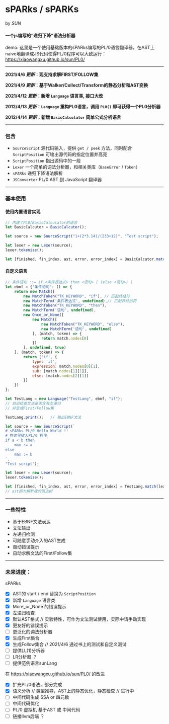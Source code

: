 # **sPARks** / **sPARKs**
by _SUN_

#### 一个js编写的“递归下降”语法分析器

demo: 这里是一个使用基础版本的sPARks编写的PL/0语言翻译器，在AST上naive地翻译成JS代码使得PL/0程序可以大致运行：https://xiaowangxu.github.io/sun/PL0/

---
**2021/4/6 _更新_：现支持求解FIRST/FOLLOW集**

**2021/4/9 _更新_：基于Walker/Collect/Transform的静态分析和AST变换**

**2021/4/12 _更新_：新增 ```Language``` 语言类, 接口大改**

**2012/4/13 _更新_：```Language``` 重构PL0语言，调用 ```PL0()``` 即可获得一个PL0分析器**

**2012/4/14 _更新_：新增 ```BasicCalculator``` 简单公式分析语言**

-----
### 包含
- ```SourceScript``` 源代码输入，提供 ```get / peek``` 方法，同时配合 ```ScriptPosition``` 可输出源代码的指定位置并高亮
- ```ScriptPosition``` 指出源码中的一段
- ```Lexer``` 一个简单的词法分析器，和相关类库（```BaseError``` / ```Token```）
- ```sPARks``` 递归下降语法解析
- ```JSConverter``` PL/0 AST 到 JavaScript 翻译器

----
### 基本使用

#### 使用内置语言实现
```js
// 内建了PL0/BasicCalculator的语言
let BasicCalcutor = BasicCalcutor();

let source = new SourceScript("1+(2*3.14)/(233+12)", "Test script");

let lexer = new Lexer(source);
lexer.tokenize();

let [finished, fin_index, ast, error, error_index] = BasicCalcutor.match(lexer.tokens);
```

#### 自定义语言
```js
// 条件语句 ::= if <条件表达式> then <语句> [ (else <语句>) ]
let ebnf = {'条件语句': () => {
	return new Match([
		new MatchToken("TK_KEYWORD", "if"), // 匹配终结符
		new MatchTerm('条件表达式', undefined),// 匹配非终结符
		new MatchToken("TK_KEYWORD", "then"),
		new MatchTerm('语句', undefined),
		new Once_or_None([
			new Match([
				new MatchToken("TK_KEYWORD", "else"),
				new MatchTerm('语句', undefined)
			], (match, token) => {
				return match.nodes[0]
			})
		], undefined, true)
	], (match, token) => {
		return ['if', {
			type: 'if',
			expression: match.nodes[0][1],
			sub: [match.nodes[1][1]],
			else: [match.nodes[2][1]]
		}]
	})
};

let TestLang = new Language("TestLang", ebnf, "if");
// 自动检查文法是否含有左递归
// 并生成First/Follow集

TestLang.print();   // 输出EBNF文法

let source = new SourceScript(`
# sPARks PL/0 Hello World !!
# 在这里键入PL/0 程序
if a < b then
	max := a
else
	max := b
`, 
"Test script");

let lexer = new Lexer(source);
lexer.tokenize();

let [finished, fin_index, ast, error, error_index] = TestLang.match(lexer.tokens);
// ast即为解析成的语法树
```

---
### 一些特性
- 基于EBNF文法表达
- 文法输出
- 左递归检测
- 可随意手动介入的AST生成
- 自动错误提示
- 自动求解文法的First/Follow集

---
### **未来进度：**
sPARks
- [x] AST的 start / end 替换为 ```ScriptPosition```
- [x] 新增 ```Language``` 语言类
- [x] More_or_None 的错误提示
- [x] 左递归检查
- [x] 默认AST格式 // 实验特性，可作为文法测试使用，实际中请手动实现
- [x] 更友好的错误提示
- [ ] 更泛化的词法分析器
- [x] 生成First集合
- [x] 生成Follow集合 // 2021/4/6 通过书上的测试和自定义测试
- [ ] 提供LL(1)分析器
- [ ] LR分析器 ？
- [ ] 提供范例语言sunLang

在 https://xiaowangxu.github.io/sun/PL0/ 的改进
- [x] 扩充PL/0语法，部分完成
- [x] 语义分析 // 类型推导，AST上的静态优化，静态检查 // 进行中
- [ ] 中间代码生成 SSA or 四元数
- [ ] 中间代码优化
- [ ] PL/0 虚拟机 基于AST 或 中间代码
- [ ] 链接llvm后端 ？
